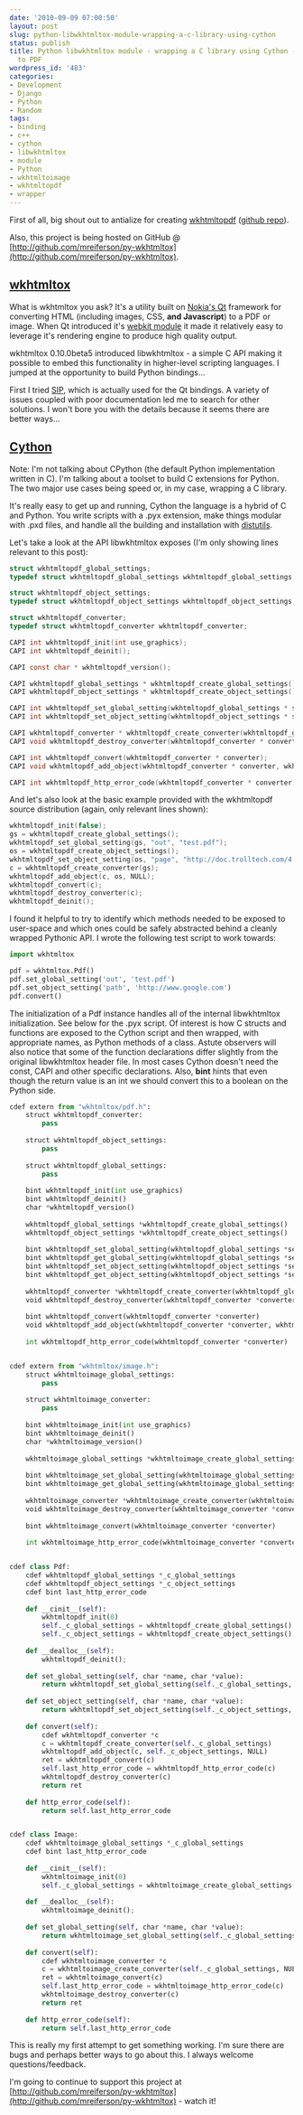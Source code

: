 ```yaml
---
date: '2010-09-09 07:00:50'
layout: post
slug: python-libwkhtmltox-module-wrapping-a-c-library-using-cython
status: publish
title: Python libwkhtmltox module - wrapping a C library using Cython - convert HTML
  to PDF
wordpress_id: '483'
categories:
- Development
- Django
- Python
- Random
tags:
- binding
- c++
- cython
- libwkhtmltox
- module
- Python
- wkhtmltoimage
- wkhtmltopdf
- wrapper
---
```


First of all, big shout out to antialize for creating [wkhtmltopdf](http://code.google.com/p/wkhtmltopdf/) ([github repo](http://github.com/antialize/wkhtmltopdf)).

Also, this project is being hosted on GitHub @ [http://github.com/mreiferson/py-wkhtmltox](http://github.com/mreiferson/py-wkhtmltox).



## [wkhtmltox](http://code.google.com/p/wkhtmltopdf/)



What is wkhtmltox you ask?  It's a utility built on [Nokia's Qt](http://qt.nokia.com/) framework for converting HTML (including images, CSS, **and Javascript**) to a PDF or image.  When Qt introduced it's [webkit module](http://doc.trolltech.com/4.6/qtwebkit.html) it made it relatively easy to leverage it's rendering engine to produce high quality output.

wkhtmltox 0.10.0beta5 introduced libwkhtmltox - a simple C API making it possible to embed this functionality in higher-level scripting languages.  I jumped at the opportunity to build Python bindings...

First I tried [SIP](http://www.riverbankcomputing.co.uk/software/sip/intro), which is actually used for the Qt bindings.  A variety of issues coupled with poor documentation led me to search for other solutions.  I won't bore you with the details because it seems there are better ways...



## [Cython](http://www.cython.org/)



Note: I'm not talking about CPython (the default Python implementation written in C).  I'm talking about a toolset to build C extensions for Python.  The two major use cases being speed or, in my case, wrapping a C library.

It's really easy to get up and running, Cython the language is a hybrid of C and Python.  You write scripts with a .pyx extension, make things modular with .pxd files, and handle all the building and installation with [distutils](http://docs.python.org/distutils/).

Let's take a look at the API libwkhtmltox exposes (I'm only showing lines relevant to this post):

```c
struct wkhtmltopdf_global_settings;
typedef struct wkhtmltopdf_global_settings wkhtmltopdf_global_settings;

struct wkhtmltopdf_object_settings;
typedef struct wkhtmltopdf_object_settings wkhtmltopdf_object_settings;

struct wkhtmltopdf_converter;
typedef struct wkhtmltopdf_converter wkhtmltopdf_converter;

CAPI int wkhtmltopdf_init(int use_graphics);
CAPI int wkhtmltopdf_deinit();

CAPI const char * wkhtmltopdf_version();

CAPI wkhtmltopdf_global_settings * wkhtmltopdf_create_global_settings();
CAPI wkhtmltopdf_object_settings * wkhtmltopdf_create_object_settings();

CAPI int wkhtmltopdf_set_global_setting(wkhtmltopdf_global_settings * settings, const char * name, const char * value);
CAPI int wkhtmltopdf_set_object_setting(wkhtmltopdf_object_settings * settings, const char * name, const char * value);

CAPI wkhtmltopdf_converter * wkhtmltopdf_create_converter(wkhtmltopdf_global_settings * settings);
CAPI void wkhtmltopdf_destroy_converter(wkhtmltopdf_converter * converter);

CAPI int wkhtmltopdf_convert(wkhtmltopdf_converter * converter);
CAPI void wkhtmltopdf_add_object(wkhtmltopdf_converter * converter, wkhtmltopdf_object_settings * setting, const char * data);

CAPI int wkhtmltopdf_http_error_code(wkhtmltopdf_converter * converter);
```

And let's also look at the basic example provided with the wkhtmltopdf source distribution (again, only relevant lines shown):

```c
wkhtmltopdf_init(false);
gs = wkhtmltopdf_create_global_settings();
wkhtmltopdf_set_global_setting(gs, "out", "test.pdf");
os = wkhtmltopdf_create_object_settings();
wkhtmltopdf_set_object_setting(os, "page", "http://doc.trolltech.com/4.6/qstring.html");
c = wkhtmltopdf_create_converter(gs);
wkhtmltopdf_add_object(c, os, NULL);
wkhtmltopdf_convert(c);
wkhtmltopdf_destroy_converter(c);
wkhtmltopdf_deinit();
```

I found it helpful to try to identify which methods needed to be exposed to user-space and which ones could be safely abstracted behind a cleanly wrapped Pythonic API.  I wrote the following test script to work towards:

```python
import wkhtmltox

pdf = wkhtmltox.Pdf()
pdf.set_global_setting('out', 'test.pdf')
pdf.set_object_setting('path', 'http://www.google.com')
pdf.convert()
```

The initialization of a Pdf instance handles all of the internal libwkhtmltox initialization.  See below for the .pyx script.  Of interest is how C structs and functions are exposed to the Cython script and then wrapped, with appropriate names, as Python methods of a class.  Astute observers will also notice that some of the function declarations differ slightly from the original libwkhtmltox header file.  In most cases Cython doesn't need the const, CAPI and other specific declarations.  Also, **bint** hints that even though the return value is an int we should convert this to a boolean on the Python side.

```python
cdef extern from "wkhtmltox/pdf.h":
    struct wkhtmltopdf_converter:
        pass
    
    struct wkhtmltopdf_object_settings:
        pass
    
    struct wkhtmltopdf_global_settings:
        pass
    
    bint wkhtmltopdf_init(int use_graphics)
    bint wkhtmltopdf_deinit()
    char *wkhtmltopdf_version()
    
    wkhtmltopdf_global_settings *wkhtmltopdf_create_global_settings()
    wkhtmltopdf_object_settings *wkhtmltopdf_create_object_settings()
    
    bint wkhtmltopdf_set_global_setting(wkhtmltopdf_global_settings *settings, char *name, char *value)
    bint wkhtmltopdf_get_global_setting(wkhtmltopdf_global_settings *settings, char *name, char *value, int vs)
    bint wkhtmltopdf_set_object_setting(wkhtmltopdf_object_settings *settings, char *name, char *value)
    bint wkhtmltopdf_get_object_setting(wkhtmltopdf_object_settings *settings, char *name, char *value, int vs)
    
    wkhtmltopdf_converter *wkhtmltopdf_create_converter(wkhtmltopdf_global_settings *settings)
    void wkhtmltopdf_destroy_converter(wkhtmltopdf_converter *converter)
    
    bint wkhtmltopdf_convert(wkhtmltopdf_converter *converter)
    void wkhtmltopdf_add_object(wkhtmltopdf_converter *converter, wkhtmltopdf_object_settings *setting, char *data)
    
    int wkhtmltopdf_http_error_code(wkhtmltopdf_converter *converter)


cdef extern from "wkhtmltox/image.h":
    struct wkhtmltoimage_global_settings:
        pass
    
    struct wkhtmltoimage_converter:
        pass
    
    bint wkhtmltoimage_init(int use_graphics)
    bint wkhtmltoimage_deinit()
    char *wkhtmltoimage_version()
    
    wkhtmltoimage_global_settings *wkhtmltoimage_create_global_settings()
    
    bint wkhtmltoimage_set_global_setting(wkhtmltoimage_global_settings *settings, char *name, char *value)
    bint wkhtmltoimage_get_global_setting(wkhtmltoimage_global_settings *settings, char *name, char *value, int vs)
    
    wkhtmltoimage_converter *wkhtmltoimage_create_converter(wkhtmltoimage_global_settings *settings, char *data)
    void wkhtmltoimage_destroy_converter(wkhtmltoimage_converter *converter)
    
    bint wkhtmltoimage_convert(wkhtmltoimage_converter *converter)
    
    int wkhtmltoimage_http_error_code(wkhtmltoimage_converter *converter)


cdef class Pdf:
    cdef wkhtmltopdf_global_settings *_c_global_settings
    cdef wkhtmltopdf_object_settings *_c_object_settings
    cdef bint last_http_error_code
    
    def __cinit__(self):
        wkhtmltopdf_init(0)
        self._c_global_settings = wkhtmltopdf_create_global_settings()
        self._c_object_settings = wkhtmltopdf_create_object_settings()
    
    def __dealloc__(self):
        wkhtmltopdf_deinit();
    
    def set_global_setting(self, char *name, char *value):
        return wkhtmltopdf_set_global_setting(self._c_global_settings, name, value)
    
    def set_object_setting(self, char *name, char *value):
        return wkhtmltopdf_set_object_setting(self._c_object_settings, name, value)
    
    def convert(self):
        cdef wkhtmltopdf_converter *c
        c = wkhtmltopdf_create_converter(self._c_global_settings)
        wkhtmltopdf_add_object(c, self._c_object_settings, NULL)
        ret = wkhtmltopdf_convert(c)
        self.last_http_error_code = wkhtmltopdf_http_error_code(c)
        wkhtmltopdf_destroy_converter(c)
        return ret
    
    def http_error_code(self):
        return self.last_http_error_code


cdef class Image:
    cdef wkhtmltoimage_global_settings *_c_global_settings
    cdef bint last_http_error_code
    
    def __cinit__(self):
        wkhtmltoimage_init(0)
        self._c_global_settings = wkhtmltoimage_create_global_settings()
    
    def __dealloc__(self):
        wkhtmltoimage_deinit();
    
    def set_global_setting(self, char *name, char *value):
        return wkhtmltoimage_set_global_setting(self._c_global_settings, name, value)
    
    def convert(self):
        cdef wkhtmltoimage_converter *c
        c = wkhtmltoimage_create_converter(self._c_global_settings, NULL)
        ret = wkhtmltoimage_convert(c)
        self.last_http_error_code = wkhtmltoimage_http_error_code(c)
        wkhtmltoimage_destroy_converter(c)
        return ret
    
    def http_error_code(self):
        return self.last_http_error_code
```

This is really my first attempt to get something working.  I'm sure there are bugs and perhaps better ways to go about this.  I always welcome questions/feedback.

I'm going to continue to support this project at [http://github.com/mreiferson/py-wkhtmltox](http://github.com/mreiferson/py-wkhtmltox) - watch it!
